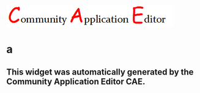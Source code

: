 ![CAE](https://github.com/patricia-cae/application-96/blob/gh-pages/frontendComponent-102/img/logo.png)  

a
===================


This widget was automatically generated by the Community Application Editor CAE.  
---------------
